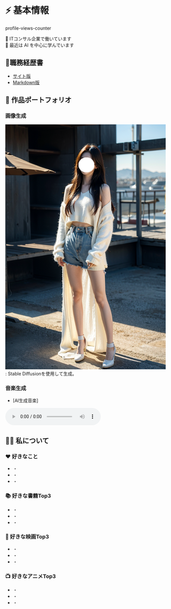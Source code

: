 # ⚡️ 基本情報
profile-views-counter

💼 ITコンサル企業で働いています  
🌱 最近は AI を中心に学んでいます  

## 📝職務経歴書
- [サイト版](https://username.github.io/repository-name/resume_site_version.html)  
- [Markdown版](./docs/resume_markdown_version.md)

## 🎨 作品ポートフォリオ

### 画像生成
![ポートレート - AI生成画像](./portfolio/image_sample.png): Stable Diffusionを使用して生成。

### 音楽生成
- [AI生成音楽]
<audio controls>
    <source src="./portfolio/music/music_sample.mp3" type="audio/mpeg">
    Your browser does not support the audio element.
</audio>

## 💁‍♂️ 私について

### ❤️ 好きなこと
- ・
- ・
- ・

### 📚 好きな書籍Top3
- ・
- ・
- ・

### 🎥 好きな映画Top3
- ・
- ・
- ・

### 📺 好きなアニメTop3
- ・
- ・
- ・